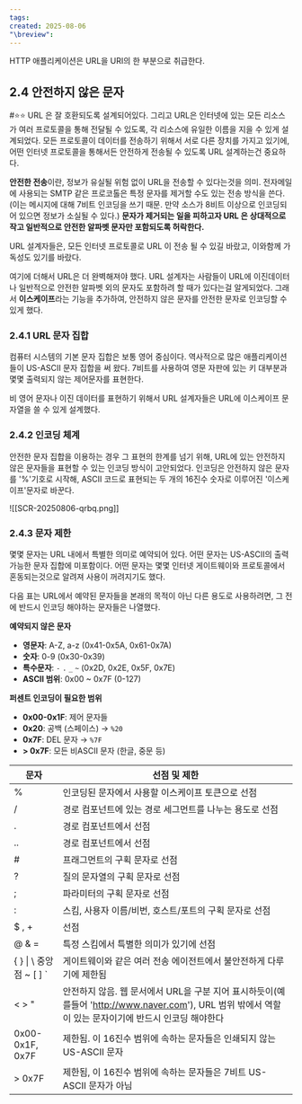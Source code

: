 ```yaml
---
tags: 
created: 2025-08-06
"\breview":
---
```

HTTP 애플리케이션은 URL을 URI의 한 부분으로 취급한다.

## 2.4 안전하지 않은 문자
#⭐️⭐️ 
URL 은 잘 호환되도록 설계되어있다. 그리고 URL은 인터넷에 있는 모든 리소스가 여러 프로토콜을 통해 전달될 수 있도록, 각 리소스에 유일한 이름을 지을 수 있게 설계되었다. 모든 프로토콜이 데이터를 전송하기 위해서 서로 다른 장치를 가지고 있기에, 어떤 인터넷 프로토콜을 통해서든 안전하게 전송될 수 있도록 URL 설계하는건 중요하다.

**안전한 전송**이란, 정보가 유실될 위험 없이 URL을 전송할 수 있다는것을 의미. 전자메일에 사용되는 SMTP 같은 프로코톨은 특정 문자를 제거할 수도 있는 전송 방식을 쓴다.(이는 메시지에 대해 7비트 인코딩을 쓰기 때문. 만약 소스가 8비트 이상으로 인코딩되어 있으면 정보가 소실될 수 있다.) **문자가 제거되는 일을 피하고자 URL 은 상대적으로 작고 일반적으로 안전한 알파벳 문자만 포함되도록 허락한다.**

URL 설계자들은, 모든 인터넷 프로토콜로 URL 이 전송 될 수 있길 바랐고, 이와함께 가독성도 있기를 바랐다.

여기에 더해서 URL은 더 완벽해져야 했다. URL 설계자는 사람들이 URL에 이진데이터나 일반적으로 안전한 알파벳 외의 문자도 포함하려 할 때가 있다는걸 알게되었다. 그래서 **이스케이프**라는 기능을 추가하여, 안전하지 않은 문자를 안전한 문자로 인코딩할 수 있게 했다.

### 2.4.1 URL 문자 집합
컴퓨터 시스템의 기본 문자 집합은 보통 영어 중심이다. 역사적으로 많은 애플리케이션들이 US-ASCII 문자 집합을 써 왔다. 7비트를 사용하여 영문 자판에 있는 키 대부분과 몇몇 출력되지 않는 제어문자를 표현한다.

비 영어 문자나 이진 데이터를 표현하기 위해서 URL 설계자들은 URL에 이스케이프 문자열을 쓸 수 있게 설계했다.
### 2.4.2 인코딩 체계
안전한 문자 집합을 이용하는 경우 그 표현의 한계를 넘기 위해, URL에 있는 안전하지 않은 문자들을 표현할 수 있는 인코딩 방식이 고안되었다. 인코딩은 안전하지 않은 문자를 '%'기호로 시작해, ASCII 코드로 표현되는 두 개의 16진수 숫자로 이루어진 '이스케이프'문자로 바꾼다.

![[SCR-20250806-qrbq.png]]
### 2.4.3 문자 제한
몇몇 문자는 URL 내에서 특별한 의미로 예약되어 있다. 어떤 문자는 US-ASCII의 출력 가능한 문자 집합에 미포함이다. 어떤 문자는 몇몇 인터넷 게이트웨이와 프로토콜에서 혼동되는것으로 알려져 사용이 꺼려지기도 했다.

다음 표는 URL에서 예약된 문자들을 본래의 목적이 아닌 다른 용도로 사용하려면, 그 전에 반드시 인코딩 해야하는 문자들은 나열했다.

**예약되지 않은 문자**

- **영문자**: A-Z, a-z (0x41-0x5A, 0x61-0x7A)
- **숫자**: 0-9 (0x30-0x39)
- **특수문자**: `-` `.` `_` `~` (0x2D, 0x2E, 0x5F, 0x7E)
- **ASCII 범위**: 0x00 ~ 0x7F (0-127)

**퍼센트 인코딩이 필요한 범위**

- **0x00-0x1F**: 제어 문자들
- **0x20**: 공백 (스페이스) → `%20`
- **0x7F**: DEL 문자 → `%7F`
- **> 0x7F**: 모든 비ASCII 문자 (한글, 중문 등)

| 문자                     | 선점 및 제한                                                                                             |
| ---------------------- | --------------------------------------------------------------------------------------------------- |
| %                      | 인코딩된 문자에서 사용할 이스케이프 토큰으로 선점                                                                         |
| /                      | 경로 컴포넌트에 있는 경로 세그먼트를 나누는 용도로 선점                                                                     |
| .                      | 경로 컴포넌트에서 선점                                                                                        |
| ..                     | 경로 컴포넌트에서 선점                                                                                        |
| \#                     | 프래그먼트의 구획 문자로 선점                                                                                    |
| ?                      | 질의 문자열의 구획 문자로 선점                                                                                   |
| ;                      | 파라미터의 구획 문자로 선점                                                                                     |
| :                      | 스킴, 사용자 이름/비번, 호스트/포트의 구획 문자로 선점                                                                    |
| $ , +                  | 선점                                                                                                  |
| @ & =                  | 특정 스킴에서 특별한 의미가 있기에 선점                                                                              |
| { } \| \ 중앙점 ~ \[ \] ` | 게이트웨이와 같은 여러 전송 에이전트에서 불안전하게 다루기에 제한됨                                                               |
| < > "                  | 안전하지 않음. 웹 문서에서 URL을 구분 지어 표시하듯이(예를들어 'http://www.naver.com'), URL 범위 밖에서 역할이 있는 문자이기에 반드시 인코딩 해야한다 |
| 0x00-0x1F, 0x7F        | 제한됨. 이 16진수 범위에 속하는 문자들은 인쇄되지 않는 US-ASCII 문자                                                        |
| > 0x7F                 | 제한됨, 이 16진수 범위에 속하는 문자들은 7비트 US-ASCII 문자가 아님                                                        |
